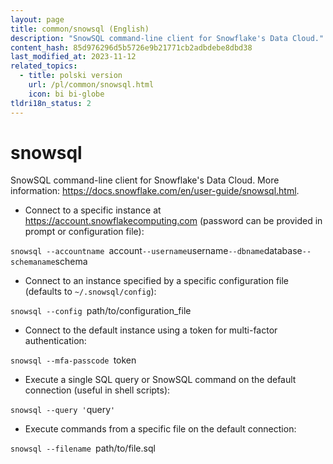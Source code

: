 ```yaml
---
layout: page
title: common/snowsql (English)
description: "SnowSQL command-line client for Snowflake's Data Cloud."
content_hash: 85d976296d5b5726e9b21771cb2adbdebe8dbd38
last_modified_at: 2023-11-12
related_topics:
  - title: polski version
    url: /pl/common/snowsql.html
    icon: bi bi-globe
tldri18n_status: 2
---
```

# snowsql

SnowSQL command-line client for Snowflake's Data Cloud.
More information: <https://docs.snowflake.com/en/user-guide/snowsql.html>.

- Connect to a specific instance at <https://account.snowflakecomputing.com> (password can be provided in prompt or configuration file):

`snowsql --accountname `<span class="tldr-var badge badge-pill bg-dark-lm bg-white-dm text-white-lm text-dark-dm font-weight-bold">account</span>` --username `<span class="tldr-var badge badge-pill bg-dark-lm bg-white-dm text-white-lm text-dark-dm font-weight-bold">username</span>` --dbname `<span class="tldr-var badge badge-pill bg-dark-lm bg-white-dm text-white-lm text-dark-dm font-weight-bold">database</span>` --schemaname `<span class="tldr-var badge badge-pill bg-dark-lm bg-white-dm text-white-lm text-dark-dm font-weight-bold">schema</span>

- Connect to an instance specified by a specific configuration file (defaults to `~/.snowsql/config`):

`snowsql --config `<span class="tldr-var badge badge-pill bg-dark-lm bg-white-dm text-white-lm text-dark-dm font-weight-bold">path/to/configuration_file</span>

- Connect to the default instance using a token for multi-factor authentication:

`snowsql --mfa-passcode `<span class="tldr-var badge badge-pill bg-dark-lm bg-white-dm text-white-lm text-dark-dm font-weight-bold">token</span>

- Execute a single SQL query or SnowSQL command on the default connection (useful in shell scripts):

`snowsql --query '`<span class="tldr-var badge badge-pill bg-dark-lm bg-white-dm text-white-lm text-dark-dm font-weight-bold">query</span>`'`

- Execute commands from a specific file on the default connection:

`snowsql --filename `<span class="tldr-var badge badge-pill bg-dark-lm bg-white-dm text-white-lm text-dark-dm font-weight-bold">path/to/file.sql</span>
